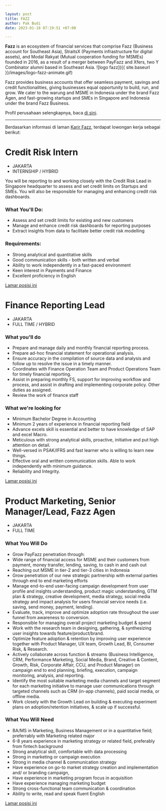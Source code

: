 ```yaml
---

layout: post
title: FAZZ
author: Pak Budi
date: 2023-01-18 07:19:51 +07:00

---
```


**Fazz** is an ecosystem of financial services that comprise Fazz (Business account for Southeast Asia), StraitsX (Payments infrastructure for digital assets), and Modal Rakyat (Mutual cooperation funding for MSMEs) founded in 2016, as a result of a merger between PayFazz and Xfers, two Y Combinator alumni based in Southeast Asia.
![logo fazz]({{ site.baseurl }}/images/logo-fazz-animate.gif)

Fazz provides business accounts that offer seamless payment, savings and credit functionalities, giving businesses equal opportunity to build, run, and grow. We cater to the warung and MSME in Indonesia under the brand Fazz Agen, and fast-growing startups and SMEs in Singapore and Indonesia under the brand Fazz Business.

Profil perusahaan selengkapnya, baca [di sini](https://fazz.com/id/about/).

---

Berdasarkan informasi di laman [Karir Fazz](https://fazz.com/id/careers/), terdapat lowongan kerja sebagai berikut:

# Credit Risk Intern

- JAKARTA
- INTERNSHIP / HYBRID

You will be reporting to and working closely with the Credit Risk Lead in Singapore headquarter to assess and set credit limits on Startups and SMEs. You will also be responsible for managing and enhancing credit risk dashboards.

### What You'll Do:

- Assess and set credit limits for existing and new customers
- Manage and enhance credit risk dashboards for reporting purposes
- Extract insights from data to facilitate better credit risk modelling

### Requirements:

- Strong analytical and quantitative skills
- Good communication skills - both written and verbal
- Ability to work independently in a fast-paced environment
- Keen interest in Payments and Finance
- Excellent proficiency in English

<div class="apply"><a href="https://jobs.lever.co/fazzfinancial/b6f1d828-e77c-49e5-bc06-35c11fb4ecb7/apply">Lamar posisi ini</a></div>

# Finance Reporting Lead

- JAKARTA
- FULL TIME / HYBRID

### What you'll do

- Prepare and manage daily and monthly financial reporting process.
- Prepare ad-hoc financial statement for operational analysis.
- Ensure accuracy in the compilation of source data and analysis and follow up to resolve the issue in a timely manner.
- Coordinates with Finance Operation Team and Product Operations Team for timely financial reporting.
- Assist in preparing monthly FS, support for improving workflow and process, and assist in drafting and implementing corporate policy. Other duties as assigned.
- Review the work of finance staff

### What we're looking for

- Minimum Bachelor Degree in Accounting
- Minimum 2 years of experience in financial reporting field
- Advance excels skill is essential and better to have knowledge of SAP and excel Macro.
- Meticulous with strong analytical skills, proactive, initiative and put high attention on detail.
- Well-versed in PSAK/IFRS and fast learner who is willing to learn new things.
- Effective oral and written communication skills. Able to work independently with minimum guidance.
- Reliability and Integrity.

<div class="apply"><a href="https://jobs.lever.co/fazzfinancial/3af9200c-6ed7-47fc-8af3-a4b5ae81af0f/apply">Lamar posisi ini</a></div>

# Product Marketing, Senior Manager/Lead, Fazz Agen

- JAKARTA
- FULL TIME

### What You Will Do

- Grow PayFazz penetration through:
- Wide range of financial access for MSME and their customers from payment, money transfer, lending, saving, to cash in and cash out
- Reaching out MSME in tier-2 and tier-3 cities in Indonesia
- Grow penetration of our new strategic partnership with external parties through end to end marketing efforts
- Manage end-to-end user-facing campaign development from user profile and insights understanding, product magic understanding, GTM plan & strategy, creative development, media strategy, social media strategy and impact analysis for users financial service needs (i.e. saving, send money, payment, lending).
- Evaluate, track, improve and optimize adoption rate throughout the user funnel from awareness to conversion.
- Responsible for managing overall project marketing budget & spend
- Work with the research team in designing, gathering, & synthesizing user insights towards feature/product/brand.
- Optimize feature adoption & retention by improving user experience together with Product Manager, UX team, Growth Lead, BI, Consumer Risk, & Research.
- Actively collaborate across function & streams (Business Intelligence, CRM, Performance Marketing, Social Media, Brand, Creative & Content, Growth, Risk, Corporate Affair, CCU, and Product Manager) on campaign end to end planning, briefing, execution, campaign monitoring, analysis, and reporting.
- Identify the most suitable marketing media channels and target segment for each marketing initiative to manage user communications through targeted channels such as CRM (in-app channels), paid social media, or offline media.
- Work closely with the Growth Lead on building & executing experiment plans on adoption/retention initiatives, & scale up if successful.

### What You Will Need

- BA/MS in Marketing, Business Management or in a quantitative field; preferrably with Marketing related major
- 6-8 years experience in marketing strategy or related field, preferably from fintech background
- Strong analytical skill, comfortable with data processing
- Strong in marketing or campaign execution
- Strong in media channel & communication strategy
- Have experience on go-to market strategy creation and implementation and/ or branding campaign,
- Have experience in marketing program focus in acquisition
- Have experience managing marketing budget
- Strong cross-functional team communication & coordination
- Ability to write, read and speak fluent English

<div class="apply"><a href="https://jobs.lever.co/fazzfinancial/4f93b4f8-8adc-426b-b926-c6d24f488421/apply">Lamar posisi ini</a></div>
